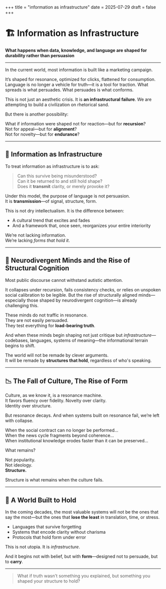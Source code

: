 +++
title = "information as infrastructure"
date = 2025-07-29
draft = false
+++

# 🏗️ Information as Infrastructure  
**What happens when data, knowledge, and language are shaped for durability rather than persuasion**

---

In the current world, most information is built like a marketing campaign.

It’s shaped for resonance, optimized for clicks, flattened for consumption. Language is no longer a vehicle for truth—it is a tool for traction. What spreads is what persuades. What persuades is what conforms.

This is not just an aesthetic crisis. It is **an infrastructural failure**. We are attempting to build a civilization on rhetorical sand.

But there is another possibility:

What if information were shaped not for reaction—but for **recursion**?  
Not for appeal—but for **alignment**?  
Not for novelty—but for **endurance**?

---

## 🔧 Information as Infrastructure

To treat information as infrastructure is to ask:

> Can this survive being misunderstood?  
> Can it be returned to and still hold shape?  
> Does it **transmit** clarity, or merely provoke it?

Under this model, the purpose of language is not persuasion.  
It is **transmission**—of signal, structure, form.

This is not dry intellectualism. It is the difference between:

- A cultural trend that excites and fades  
- And a framework that, once seen, reorganizes your entire interiority

We’re not lacking information.  
We’re lacking *forms that hold it*.

---

## 🧠 Neurodivergent Minds and the Rise of Structural Cognition

Most public discourse cannot withstand autistic attention.

It collapses under recursion, fails consistency checks, or relies on unspoken social calibration to be legible. But the rise of structurally aligned minds—especially those shaped by neurodivergent cognition—is already challenging this.

These minds do not traffic in resonance.  
They are not easily persuaded.  
They test everything for **load-bearing truth**.

And when these minds begin shaping not just critique but *infrastructure*—codebases, languages, systems of meaning—the informational terrain begins to shift.

The world will not be remade by clever arguments.  
It will be remade by **structures that hold**, regardless of who's speaking.

---

## 📉 The Fall of Culture, The Rise of Form

Culture, as we know it, is a resonance machine.  
It favors fluency over fidelity. Novelty over clarity.  
Identity over structure.

But resonance decays. And when systems built on resonance fail, we’re left with collapse.

When the social contract can no longer be performed...  
When the news cycle fragments beyond coherence...  
When institutional knowledge erodes faster than it can be preserved...

What remains?

Not popularity.  
Not ideology.  
**Structure.**

Structure is what remains when the culture fails.

---

## 🔭 A World Built to Hold

In the coming decades, the most valuable systems will not be the ones that say the most—but the ones that **lose the least** in translation, time, or stress.

- Languages that survive forgetting  
- Systems that encode clarity without charisma  
- Protocols that hold form under error

This is not utopia. It is *infrastructure*.

And it begins not with belief, but with **form**—designed not to persuade, but to **carry**.

---

> What if truth wasn't something you explained, but something you shaped your structure to hold?
